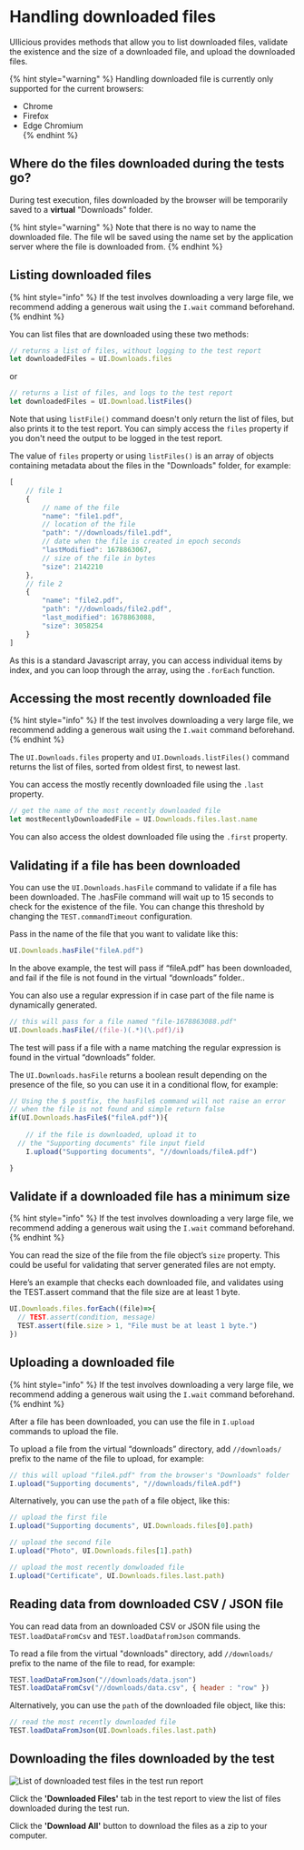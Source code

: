 # Handling downloaded files

UIlicious provides methods that allow you to list downloaded files, validate the existence and the size of a downloaded file, and upload the downloaded files.

{% hint style="warning" %}
Handling downloaded file is currently only supported for the current browsers: <br>
- Chrome <br>
- Firefox <br>
- Edge Chromium <br>
{% endhint %}

## Where do the files downloaded during the tests go?

During test execution, files downloaded by the browser will be temporarily saved to a **virtual** "Downloads" folder.

{% hint style="warning" %}
Note that there is no way to name the downloaded file. The file wll be saved using the name set by the application server where the file is downloaded from.
{% endhint %}

## Listing downloaded files

{% hint style="info" %}
If the test involves downloading a very large file, we recommend adding a generous wait using the `I.wait` command beforehand.
{% endhint %}

You can list files that are downloaded using these two methods:

```javascript
// returns a list of files, without logging to the test report
let downloadedFiles = UI.Downloads.files 
```

or

```javascript
// returns a list of files, and logs to the test report
let downloadedFiles = UI.Download.listFiles() 
```

Note that using `listFile()` command doesn't only return the list of files, but also prints it to the test report. You can simply access the `files` property if you don't need the output to be logged in the test report.

The value of `files` property or using `listFiles()` is an array of objects containing metadata about the files in the "Downloads" folder, for example:
```javascript
[ 
	// file 1
	{ 
		// name of the file
		"name": "file1.pdf", 
		// location of the file
		"path": "//downloads/file1.pdf",
		// date when the file is created in epoch seconds
		"lastModified": 1678863067, 
		// size of the file in bytes
		"size": 2142210 
	}, 
	// file 2
	{ 
		"name": "file2.pdf", 
		"path": "//downloads/file2.pdf", 
		"last_modified": 1678863088, 
		"size": 3058254 
	} 
]
``` 

As this is a standard Javascript array, you can access individual items by index, and you can loop through the array, using the `.forEach` function.

## Accessing the most recently downloaded file

{% hint style="info" %}
If the test involves downloading a very large file, we recommend adding a generous wait using the `I.wait` command beforehand.
{% endhint %}

The `UI.Downloads.files` property and `UI.Downloads.listFiles()` command returns the list of files, sorted from oldest first, to newest last.

You can access the mostly recently downloaded file using the `.last` property.

```javascript
// get the name of the most recently downloaded file
let mostRecentlyDownloadedFile = UI.Downloads.files.last.name
```

You can also access the oldest downloaded file using the `.first` property.

## Validating if a file has been downloaded

You can use the `UI.Downloads.hasFile` command to validate if a file has been downloaded. The .hasFile command will wait up to 15 seconds to check for the existence of the file. You can change this threshold by changing the `TEST.commandTimeout` configuration. 

Pass in the name of the file that you want to validate like this:

```javascript
UI.Downloads.hasFile("fileA.pdf")
```

In the above example, the test will pass if “fileA.pdf” has been downloaded, and fail if the file is not found in the virtual “downloads” folder..

You can also use a regular expression if in case part of the file name is dynamically generated.

```javascript
// this will pass for a file named "file-1678863088.pdf"
UI.Downloads.hasFile(/(file-)(.*)(\.pdf)/i)
```

The test will pass if a file with a name matching the regular expression is found in the virtual “downloads” folder.

The `UI.Downloads.hasFile`  returns a boolean result depending on the presence of the file, so you can use it in a conditional flow, for example:

```javascript
// Using the $ postfix, the hasFile$ command will not raise an error 
// when the file is not found and simple return false
if(UI.Downloads.hasFile$("fileA.pdf")){
	
	// if the file is downloaded, upload it to 
  // the "Supporting documents" file input field
	I.upload("Supporting documents", "//downloads/fileA.pdf") 

}
```

## Validate if a downloaded file has a minimum size

{% hint style="info" %}
If the test involves downloading a very large file, we recommend adding a generous wait using the `I.wait` command beforehand.
{% endhint %}

You can read the size of the file from the file object’s `size` property. This could be useful for validating that server generated files are not empty. 

Here’s an example that checks each downloaded file, and validates using the TEST.assert command that the file size are at least 1 byte.

```javascript
UI.Downloads.files.forEach((file)=>{
  // TEST.assert(condition, message)
  TEST.assert(file.size > 1, "File must be at least 1 byte.")
}) 
```

## Uploading a downloaded file

{% hint style="info" %}
If the test involves downloading a very large file, we recommend adding a generous wait using the `I.wait` command beforehand.
{% endhint %}

After a file has been downloaded, you can use the file in `I.upload` commands to upload the file. 

To upload a file from the virtual “downloads” directory, add `//downloads/` prefix to the name of the file to upload, for example:

```jsx
// this will upload "fileA.pdf" from the browser's "Downloads" folder
I.upload("Supporting documents", "//downloads/fileA.pdf")
```

Alternatively, you can use the `path` of a file object, like this:

```jsx
// upload the first file
I.upload("Supporting documents", UI.Downloads.files[0].path)

// upload the second file
I.upload("Photo", UI.Downloads.files[1].path)

// upload the most recently donwloaded file
I.upload("Certificate", UI.Downloads.files.last.path)
```

## Reading data from downloaded CSV / JSON file

You can read data from an downloaded CSV or JSON file using the `TEST.loadDataFromCsv` and `TEST.loadDatafromJson` commands.

To read a file from the virtual "downloads" directory, add `//downloads/` prefix to the name of the file to read, for example:

```js
TEST.loadDataFromJson("//downloads/data.json")
TEST.loadDataFromCsv("//downloads/data.csv", { header : "row" })
```

Alternatively, you can use the `path` of the downloaded file object, like this:

```js
// read the most recently downloaded file
TEST.loadDataFromJson(UI.Downloads.files.last.path)
```


## Downloading the files downloaded by the test

![List of downloaded test files in the test run report](/static/img/uilicious-studio-editor-downloaded-files-tab.png)

Click the **'Downloaded Files'** tab in the test report to view the list of files downloaded during the test run.

Click the **'Download All'** button to download the files as a zip to your computer.

